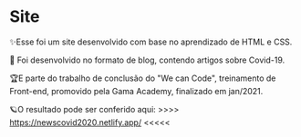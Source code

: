 # Site

✨Esse foi um site desenvolvido com base no aprendizado de HTML e CSS.


📖 Foi desenvolvido no formato de blog, contendo artigos sobre Covid-19.


🏆E parte do trabalho de conclusão do "We can Code",  treinamento de Front-end, promovido pela Gama Academy, finalizado em jan/2021.


🪐O resultado pode ser conferido aqui: >>>>    https://newscovid2020.netlify.app/    <<<<<
